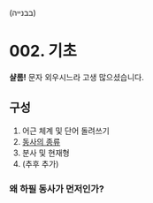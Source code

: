 (בבנייה)
# 002. 기초
**샬롬!** 문자 외우시느라 고생
많으셨습니다.
## 구성
1. 어근 체계 및 단어 돌려쓰기
2. [동사의 종류](02.verbs.kinds.md)
3. 분사 및 현재형
4. (추후 추가)
### 왜 하필 동사가 먼저인가?
